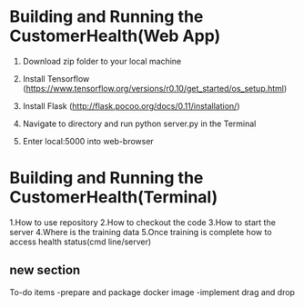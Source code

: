 # Building and Running the CustomerHealth(Web App)

1. Download zip folder to your local machine

2. Install Tensorflow 
  (https://www.tensorflow.org/versions/r0.10/get_started/os_setup.html)

3. Install Flask
  (http://flask.pocoo.org/docs/0.11/installation/)

4. Navigate to directory and run python server.py in the Terminal

5. Enter local:5000 into web-browser

# Building and Running the CustomerHealth(Terminal)





1.How to use repository
2.How to checkout the code
3.How to start the server
4.Where is the training data
5.Once training is complete how to access health status(cmd line/server)


new section
------------
To-do items
-prepare and package docker image
-implement drag and drop 
